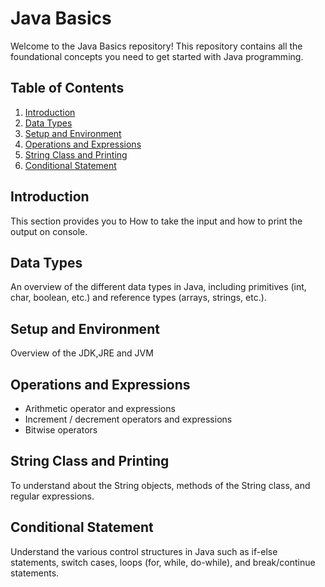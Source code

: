 # Java Basics

Welcome to the Java Basics repository! This repository contains all the foundational concepts you need to get started with Java programming.

## Table of Contents

1. [Introduction](#introduction)
2. [Data Types](#data-types)
3. [Setup and Environment](#setup-and-environment)
4. [Operations and Expressions](#operations-and-expressions)
5. [String Class and Printing](#string-class-and-printing)
6. [Conditional Statement](#conditional-statement)

## Introduction
This section provides you to How to take the input and how to print the output on console.


## Data Types

An overview of the different data types in Java, including primitives (int, char, boolean, etc.) and reference types (arrays, strings, etc.).

## Setup and Environment

Overview of the JDK,JRE and JVM

## Operations and Expressions

- Arithmetic operator and expressions
- Increment / decrement operators and expressions
- Bitwise operators

## String Class and Printing

To understand about the String objects, methods of the String class, and regular expressions.

## Conditional Statement

Understand the various control structures in Java such as if-else statements, switch cases, loops (for, while, do-while), and break/continue statements.



